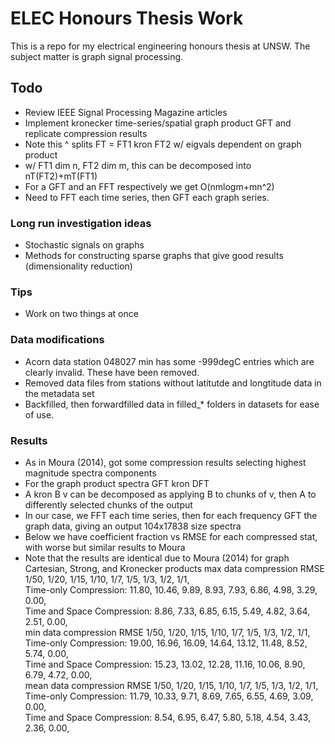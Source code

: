 # ELEC Honours Thesis Work
This is a repo for my electrical engineering honours thesis at UNSW.
The subject matter is graph signal processing.

## Todo
- Review IEEE Signal Processing Magazine articles
- Implement kronecker time-series/spatial graph product GFT and replicate compression results
- Note this ^ splits FT = FT1 kron FT2 w/ eigvals dependent on graph product
- w/ FT1 dim n, FT2 dim m, this can be decomposed into nT(FT2)+mT(FT1)
- For a GFT and an FFT respectively we get O(nmlogm+mn^2)
- Need to FFT each time series, then GFT each graph series.

### Long run investigation ideas
- Stochastic signals on graphs
- Methods for constructing sparse graphs that give good results (dimensionality reduction)

### Tips
- Work on two things at once

### Data modifications
- Acorn data station 048027 min has some -999degC entries which are clearly invalid. These have been removed.
- Removed data files from stations without latitutde and longtitude data in the metadata set
- Backfilled, then forwardfilled data in filled_* folders in datasets for ease of use.

### Results
- As in Moura (2014), got some compression results selecting highest magnitude spectra components
- For the graph product spectra GFT kron DFT
- A kron B v can be decomposed as applying B to chunks of v, then A to differently selected chunks of the output
- In our case, we FFT each time series, then for each frequency GFT the graph data, giving an output 104x17838 size spectra
- Below we have coefficient fraction vs RMSE for each compressed stat, with worse but similar results to Moura
- Note that the results are identical due to Moura (2014) for graph Cartesian, Strong, and Kronecker products
	max data compression RMSE
1/50,	1/20,	1/15,	1/10,	1/7,	1/5,	1/3,	1/2,	1/1,	
Time-only Compression:
11.80,	10.46,	9.89,	8.93,	7.93,	6.86,	4.98,	3.29,	0.00,	
Time and Space Compression:
8.86,	7.33,	6.85,	6.15,	5.49,	4.82,	3.64,	2.51,	0.00,	
	min data compression RMSE
1/50,	1/20,	1/15,	1/10,	1/7,	1/5,	1/3,	1/2,	1/1,	
Time-only Compression:
19.00,	16.96,	16.09,	14.64,	13.12,	11.48,	8.52,	5.74,	0.00,	
Time and Space Compression:
15.23,	13.02,	12.28,	11.16,	10.06,	8.90,	6.79,	4.72,	0.00,	
	mean data compression RMSE
1/50,	1/20,	1/15,	1/10,	1/7,	1/5,	1/3,	1/2,	1/1,	
Time-only Compression:
11.79,	10.33,	9.71,	8.69,	7.65,	6.55,	4.69,	3.09,	0.00,	
Time and Space Compression:
8.54,	6.95,	6.47,	5.80,	5.18,	4.54,	3.43,	2.36,	0.00,	
